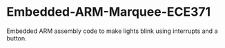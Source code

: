 # Embedded-ARM-Marquee-ECE371
Embedded ARM assembly code to make lights blink using interrupts and a button.
